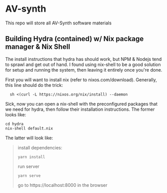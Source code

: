 # AV-synth
This repo will store all AV-Synth software materials


## Building Hydra (contained) w/ Nix package manager & Nix Shell

The install instructions that hydra has should work, but NPM & Nodejs tend to sprawl and get out of hand. I found using nix-shell to be a good solution for setup and running the system, then leaving it entirely once you're done.

First you will want to install nix (refer to nixos.com/download). Generally, this line should do the trick:
```
  sh <(curl -L https://nixos.org/nix/install) --daemon
```
Sick, now you can open a nix-shell with the preconfigured packages that we need for hydra, then follow their installation instructions. The former looks like:
```
cd hydra
nix-shell default.nix
```
The latter will look like:

>install dependencies:
>```
>yarn install
>```
>run server
>```
>yarn serve
>```
>go to https://localhost:8000 in the browser


